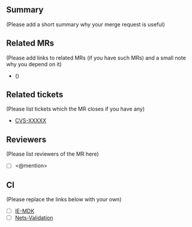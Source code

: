 ## Summary

(Please add a short summary why your merge request is useful)

## Related MRs

(Please add links to related MRs (if you have such MRs) and a small note why you depend on it)

* <mr-link> (<description>)

## Related tickets

(Please list tickets which the MR closes if you have any)

* [CVS-XXXXX](https://jira.devtools.intel.com/browse/CVS-XXXXX)

## Reviewers

(Please list reviewers of the MR here)

* [ ] <@mention>

## CI

(Please replace the links below with your own)

* [ ] [IE-MDK](https://dsp-ci-icv.inn.intel.com/job/IE-MDK/job/manual/job/RunTests-KMB/build)
* [ ] [Nets-Validation](https://dsp-ci-icv.inn.intel.com/job/Nets-Validation/job/manual/job/KMB/build)
